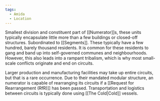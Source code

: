 ```yaml
---
tags:
  - Amida
  - Location
---
```

Smallest division and constituent part of [[Numerator]]s, these units typically encapsulate little more than a few buildings or closed-off structures. Subordinated to [[Segments]]. 
These typically have a few hundred, barely thousand residents. It is common for these residents to gang and band up into self-governed communes and neighbourhoods. 
However, this also leads into a rampant tribalism, which is why most small-scale conflicts originate and end on circuits. 

Larger production and manufacturing facilities may take up entire circuits, but that is a rare occurrence.
Due to their mandated modular structure, an numerator is capable of rearranging its circuits if a [[Request for Rearrangement (RfR)]] has been passed. 
Transportation and logistics between circuits is typically done using [[The Cold|Cold]] vessels. 